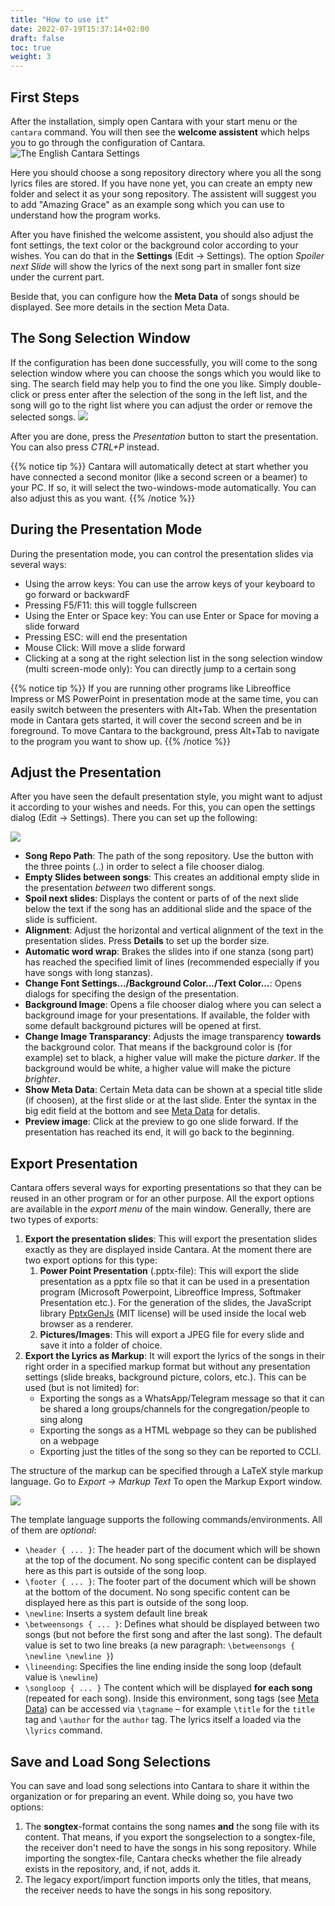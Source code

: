 ```yaml
---
title: "How to use it"
date: 2022-07-19T15:37:14+02:00
draft: false
toc: true
weight: 3
---
```


## First Steps

After the installation, simply open Cantara with your start menu or the `cantara` command. You will then see the **welcome assistent** which helps you to go through the configuration of Cantara.
![The English Cantara Settings](/images/cantara-welcome-assistent-step-1.png)

Here you should choose a song repository directory where you all the song lyrics files are stored. If you have none yet, you can create an empty new folder and select it as your song repository. The assistent will suggest you to add "Amazing Grace" as an example song which you can use to understand how the program works.

After you have finished the welcome assistent, you should also adjust the font settings, the text color or the background color according to your wishes. You can do that in the **Settings** (Edit -> Settings). The option *Spoiler next Slide* will show the lyrics of the next song part in smaller font size under the current part.

Beside that, you can configure how the **Meta Data** of songs should be displayed. See more details in the section Meta Data.

## The Song Selection Window

If the configuration has been done successfully, you will come to the song selection window where you can choose the songs which you would like to sing. The search field may help you to find the one you like. Simply double-click or press enter after the selection of the song in the left list, and the song will go to the right list where you can adjust the order or remove the selected songs.
![](/images/cantara-songselection-en.png)

After you are done, press the *Presentation* button to start the presentation. You can also press *CTRL+P* instead.

{{% notice tip %}}
Cantara will automatically detect at start whether you have connected a second monitor (like a second screen or a beamer) to your PC. If so, it will select the two-windows-mode automatically. You can also adjust this as you want.
{{% /notice %}}

## During the Presentation Mode

During the presentation mode, you can control the presentation slides via several ways:

* Using the arrow keys: You can use the arrow keys of your keyboard to go forward or backwardF
* Pressing F5/F11: this will toggle fullscreen
* Using the Enter or Space key: You can use Enter or Space for moving a slide forward
* Pressing ESC: will end the presentation
* Mouse Click: Will move a slide forward
* Clicking at a song at the right selection list in the song selection window (multi screen-mode only): You can directly jump to a certain song

{{% notice tip %}}
If you are running other programs like Libreoffice Impress or MS PowerPoint in presentation mode at the same time, you can easily switch between the presenters with Alt+Tab. When the presentation mode in Cantara gets started, it will cover the second screen and be in foreground. To move Cantara to the background, press Alt+Tab to navigate to the program you want to show up.
{{% /notice %}}

## Adjust the Presentation

After you have seen the default presentation style, you might want to adjust it according to your wishes and needs. For this, you can open the settings dialog (Edit -> Settings). There you can set up the following:

![](/images/cantara-settings-en.png)

- **Song Repo Path**: The path of the song repository. Use the button with the three points (..) in order to select a file chooser dialog.
- **Empty Slides between songs**: This creates an additional empty slide in the presentation *between* two different songs.
- **Spoil next slides**: Displays the content or parts of of the next slide below the text if the song has an additional slide and the space of the slide is sufficient.
- **Alignment**: Adjust the horizontal and vertical alignment of the text in the presentation slides. Press **Details** to set up the border size.
- **Automatic word wrap**: Brakes the slides into if one stanza (song part) has reached the specified limit of lines (recommended especially if you have songs with long stanzas).
- **Change Font Settings.../Background Color.../Text Color...**: Opens dialogs for specifing the design of the presentation.
- **Background Image**: Opens a file chooser dialog where you can select a background image for your presentations. If available, the folder with some default background pictures will be opened at first.
- **Change Image Transparancy**: Adjusts the image transparency **towards** the background color. That means if the background color is (for example) set to black, a higher value will make the picture *darker*. If the background would be white, a higher value will make the picture *brighter*.
- **Show Meta Data**: Certain Meta data can be shown at a special title slide (if choosen), at the first slide or at the last slide. Enter the syntax in the big edit field at the bottom and see [Meta Data](/tutorial/meta-data) for detalis.
- **Preview image**: Click at the preview to go one slide forward. If the presentation has reached its end, it will go back to the beginning.

## Export Presentation

Cantara offers several ways for exporting presentations so that they can be reused in an other program or for an other purpose. All the export options are available in the *export menu* of the main window. Generally, there are two types of exports:

1. **Export the presentation slides**: This will export the presentation slides exactly as they are displayed inside Cantara. At the moment there are two export options for this type:
   1. **Power Point Presentation** (.pptx-file): This will export the slide presentation as a pptx file so that it can be used in a presentation program (Microsoft Powerpoint, Libreoffice Impress, Softmaker Presentation etc.). For the generation of the slides, the JavaScript library [PptxGenJs](https://gitbrent.github.io/PptxGenJS/) (MIT license) will be used inside the local web browser as a renderer.
   2. **Pictures/Images**: This will export a JPEG file for every slide and save it into a folder of choice. 
2. **Export the Lyrics as Markup**: It will export the lyrics of the songs in their right order in a specified markup format but without any presentation settings (slide breaks, background picture, colors, etc.). This can be used (but is not limited) for:
   - Exporting the songs as a WhatsApp/Telegram message so that it can be shared a long groups/channels for the congregation/people to sing along
   - Exporting the songs as a HTML webpage so they can be published on a webpage
   - Exporting just the titles of the song so they can be reported to CCLI.

The structure of the markup can be specified through a LaTeX style markup language. Go to *Export -> Markup Text* To open the Markup Export window.

![](/images/cantara-markup-export.png)

The template language supports the following commands/environments. All of them are *optional*:

- ```\header { ... }```: The header part of the document which will be shown at the top of the document. No song specific content can be displayed here as this part is outside of the song loop.
- ```\footer { ... }```: The footer part of the document which will be shown at the bottom of the document. No song specific content can be displayed here as this part is outside of the song loop.
- ```\newline```: Inserts a system default line break
- ```\betweensongs { ... }```: Defines what should be displayed between two songs (but not before the first song and after the last song). The default value is set to two line breaks (a new paragraph: ```\betweensongs { \newline \newline }```)
- ```\lineending```: Specifies the line ending inside the song loop (default value is ```\newline```)
- ```\songloop { ... }``` The content which will be displayed **for each song** (repeated for each song). Inside this environment, song tags (see [Meta Data](/tutorial/meta-data)) can be accessed via ```\tagname``` – for example ```\title``` for the ```title``` tag and ```\author``` for the ```author``` tag. The lyrics itself a loaded via the ```\lyrics``` command.

## Save and Load Song Selections

You can save and load song selections into Cantara to share it within the organization or for preparing an event. While doing so, you have two options:

1. The **songtex**-format contains the song names **and** the song file with its content. That means, if you export the songselection to a songtex-file, the receiver don't need to have the songs in his song repository. While importing the songtex-file, Cantara checks whether the file already exists in the repository, and, if not, adds it.
2. The legacy export/import function imports only the titles, that means, the receiver needs to have the songs in his song repository.